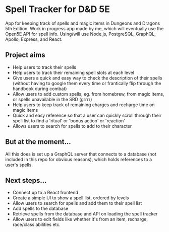 # Spell Tracker for D&D 5E

App for keeping track of spells and magic items in Dungeons and Dragons 5th Edition.
Work in progress app made by me, which will eventually use the Open5E API for spell info.
Using/will use Node.js, PostgreSQL, GraphQL, Apollo, Express, and React.

## Project aims

- Help users to track their spells
- Help users to track their remaining spell slots at each level
- Give users a quick and easy way to check the description of their spells (without having to google them every time or frantically flip through the handbook during combat)
- Allow users to add custom spells, eg. from homebrew, from magic items, or spells unavailable in the SRD (grrrr)
- Help users to keep track of remaining charges and recharge time on magic items
- Quick and easy reference so that a user can quickly scroll through their spell list to find a 'ritual' or 'bonus action' or 'reaction'
- Allows users to search for spells to add to their character

## But at the moment...

All this does is set up a GraphQL server that connects to a database (not included in this repo for obvious reasons), which holds references to a user's spells.

## Next steps...

- Connect up to a React frontend
- Create a simple UI to show a spell list, ordered by levels
- Allow users to search for spells and add them to their spell list
- Add spells to the database
- Retrieve spells from the database and API on loading the spell tracker
- Allow users to edit fields like whether it's from an item, recharge, race/class abilities etc.
